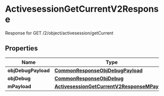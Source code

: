 

# ActivesessionGetCurrentV2Response

Response for GET /2/object/activesession/getCurrent

## Properties

| Name | Type | Description | Notes |
|------------ | ------------- | ------------- | -------------|
|**objDebugPayload** | [**CommonResponseObjDebugPayload**](CommonResponseObjDebugPayload.md) |  |  |
|**objDebug** | [**CommonResponseObjDebug**](CommonResponseObjDebug.md) |  |  [optional] |
|**mPayload** | [**ActivesessionGetCurrentV2ResponseMPayload**](ActivesessionGetCurrentV2ResponseMPayload.md) |  |  |



